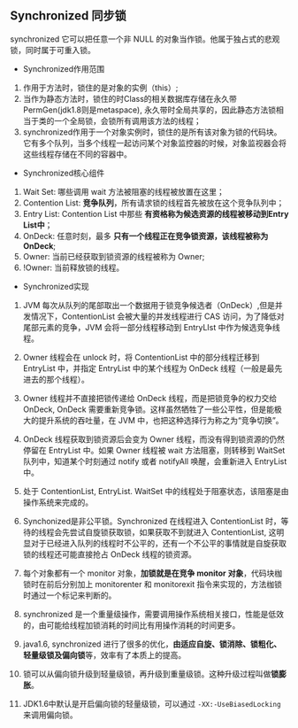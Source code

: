 ## Synchronized 同步锁
synchronized 它可以把任意一个非 NULL 的对象当作锁。他属于独占式的悲观锁，同时属于可重入锁。

- Synchronized作用范围
1. 作用于方法时，锁住的是对象的实例（this）;
2. 当作为静态方法时，锁住的时Class的相关数据库存储在永久带 PermGen(jdk1.8则是metaspace), 永久带时全局共享的，因此静态方法锁相当于类的一个全局锁，会锁所有调用该方法的线程；
3. synchronized作用于一个对象实例时，锁住的是所有该对象为锁的代码块。它有多个队列，当多个线程一起访问某个对象监控器的时候，对象监视器会将这些线程存储在不同的容器中。

- Synchronized核心组件
1. Wait Set: 哪些调用 wait 方法被阻塞的线程被放置在这里；
2. Contention List: **竞争队列**，所有请求锁的线程首先被放在这个竞争队列中；
3. Entry List: Contention List 中那些 **有资格称为候选资源的线程被移动到Entry List中**；
4. OnDeck: 任意时刻，最多 **只有一个线程正在竞争锁资源，该线程被称为 OnDeck**;
5. Owner: 当前已经获取到锁资源的线程被称为 Owner;
6. !Owner: 当前释放锁的线程。

- Synchronized实现
1. JVM 每次从队列的尾部取出一个数据用于锁竞争候选者（OnDeck）,但是并发情况下，ContentionList 会被大量的并发线程进行 CAS 访问，为了降低对尾部元素的竞争，JVM 会将一部分线程移动到 EntryLIst 中作为候选竞争线程。

2. Owner 线程会在 unlock 时，将 ContentionList 中的部分线程迁移到 EntryList 中，并指定 EntryList 中的某个线程为 OnDeck 线程（一般是最先进去的那个线程）。

3. Owner 线程并不直接把锁传递给 OnDeck 线程，而是把锁竞争的权力交给 OnDeck, OnDeck 需要重新竞争锁。这样虽然牺牲了一些公平性，但是能极大的提升系统的吞吐量，在 JVM 中，也把这种选择行为称之为“竞争切换”。

4. OnDeck 线程获取到锁资源后会变为 Owner 线程，而没有得到锁资源的仍然停留在 EntryList 中。如果 Owner 线程被 wait 方法阻塞，则转移到 WaitSet 队列中，知道某个时刻通过 notify 或者 notifyAll 唤醒，会重新进入 EntryList 中。

5. 处于 ContentionList, EntryList. WaitSet 中的线程处于阻塞状态，该阻塞是由操作系统来完成的。

6. Synchonized是非公平锁。Synchronized 在线程进入 ContentionList 时，等待的线程会先尝试自旋锁获取锁，如果获取不到就进入 ContentionList, 这明显对于已经进入队列的线程时不公平的，还有一个不公平的事情就是自旋获取锁的线程还可能直接抢占 OnDeck 线程的锁资源。

7. 每个对象都有一个 monitor 对象，**加锁就是在竞争 monitor 对象**，代码块枷锁时在前后分别加上 monitorenter 和 monitorexit 指令来实现的，方法枷锁时通过一个标记来判断的。

8. synchronized 是一个重量级操作，需要调用操作系统相关接口，性能是低效的，由可能给线程加锁消耗的时间比有用操作消耗的时间更多。

9. java1.6, synchronized 进行了很多的优化，**由适应自旋、锁消除、锁粗化、轻量级锁及偏向锁**等，效率有了本质上的提高。

10. 锁可以从偏向锁升级到轻量级锁，再升级到重量级锁。这种升级过程叫做**锁膨胀**。

11. JDK1.6中默认是开启偏向锁的轻量级锁，可以通过 `-XX:-UseBiasedLocking` 来调用偏向锁。
